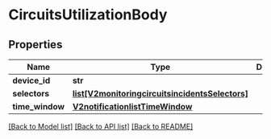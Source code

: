 # CircuitsUtilizationBody

## Properties
Name | Type | Description | Notes
------------ | ------------- | ------------- | -------------
**device_id** | **str** |  | [optional] 
**selectors** | [**list[V2monitoringcircuitsincidentsSelectors]**](V2monitoringcircuitsincidentsSelectors.md) |  | [optional] 
**time_window** | [**V2notificationlistTimeWindow**](V2notificationlistTimeWindow.md) |  | [optional] 

[[Back to Model list]](../README.md#documentation-for-models) [[Back to API list]](../README.md#documentation-for-api-endpoints) [[Back to README]](../README.md)

